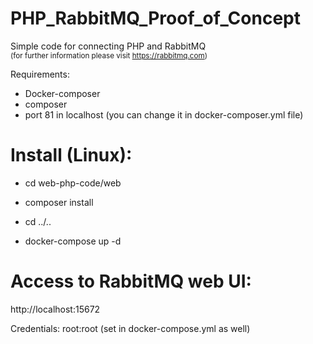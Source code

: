 # PHP_RabbitMQ_Proof_of_Concept
Simple code for connecting PHP and RabbitMQ
<br/><small>(for further information please visit https://rabbitmq.com)</small>

Requirements:
- Docker-composer
- composer
- port 81 in localhost (you can change it in docker-composer.yml file)


# Install (Linux):
- cd web-php-code/web
- composer install
- cd ../..

- docker-compose up -d

# Access to RabbitMQ web UI:
http://localhost:15672

Credentials:
root:root (set in docker-compose.yml as well)







